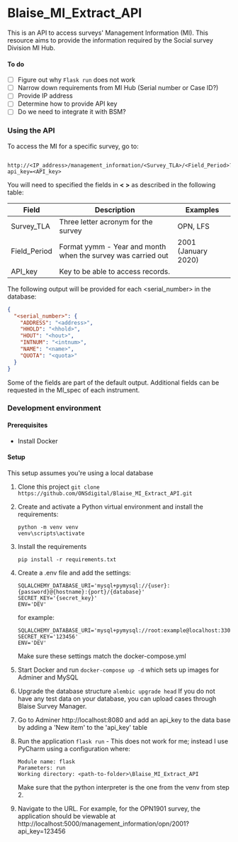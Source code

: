 # Blaise_MI_Extract_API
This is an API to access surveys' Management Information (MI). This resource aims to provide the information required by the Social survey Division MI Hub. 
#### To do
- [ ] Figure out why ```Flask run``` does not work
- [ ] Narrow down requirements from MI Hub (Serial number or Case ID?)
- [ ] Provide IP address
- [ ] Determine how to provide API key
- [ ] Do we need to integrate it with BSM?

### Using the API
To access the MI for a specific survey, go to: 
```
   http://<IP_address>/management_information/<Survey_TLA>/<Field_Period>?api_key=<API_key>
```
You will need to specified the fields in <b>< ></b> as described in the following table:

| Field | Description | Examples
|-------|-------------|--------
| Survey_TLA | Three letter acronym for the survey | OPN, LFS |
| Field_Period | Format yymm - Year and month when the survey was carried out| 2001 (January 2020) |
| API_key | Key to be able to access records.

The following output will be provided for each <serial_number> in the database:
```json
{
  "<serial_number>": {
    "ADDRESS": "<address>", 
    "HHOLD": "<hhold>", 
    "HOUT": "<hout>", 
    "INTNUM": "<intnum>", 
    "NAME": "<name>", 
    "QUOTA": "<quota>"
  }
}
```
Some of the fields are part of the default output. Additional fields can be requested in the MI_spec of each instrument. 

### Development environment

#### Prerequisites
- Install Docker


#### Setup
This setup assumes you're using a local database
1. Clone this project ```git clone https://github.com/ONSdigital/Blaise_MI_Extract_API.git```

2. Create and activate a Python virtual environment and install the requirements: 
    ```
    python -m venv venv 
    venv\scripts\activate
    ```

3. Install the requirements
    ```.env
    pip install -r requirements.txt
    ```
 
4. Create a .env file and add the settings:
    ```.env
    SQLALCHEMY_DATABASE_URI='mysql+pymysql://{user}:{password}@{hostname}:{port}/{database}'
    SECRET_KEY='{secret_key}'  
    ENV='DEV'  
    ```
    for example: 
    ```.env
    SQLALCHEMY_DATABASE_URI='mysql+pymysql://root:example@localhost:3306/bsmdb'
    SECRET_KEY='123456'
    ENV='DEV'
    ```
   Make sure these settings match the docker-compose.yml
5. Start Docker and run ```docker-compose up -d``` which sets up images for Adminer and MySQL
6. Upgrade the database structure ```alembic upgrade head```
    If you do not have any test data on your database, you can upload cases through Blaise Survey Manager.
7. Go to Adminer http://localhost:8080 and add an api_key to the data base by adding a 'New item' to the 'api_key' table 
8. Run the application ```flask run``` - This does not work for me; instead I use PyCharm using a configuration where:
    ```text
    Module name: flask
    Parameters: run
    Working directory: <path-to-folder>\Blaise_MI_Extract_API
    ```
    Make sure that the python interpreter is the one from the venv from step 2. 
9. Navigate to the URL. For example, for the OPN1901 survey, the application should be viewable at http://localhost:5000/management_information/opn/2001?api_key=123456


